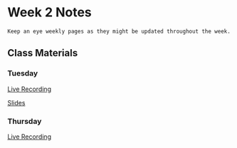 Week 2 Notes
============================

```{note}
Keep an eye weekly pages as they might be updated throughout the week.
```

## Class Materials

### Tuesday

[Live Recording]()

<a href="../resources/INF_134_Week_2_Tu.pdf">Slides</a>

### Thursday

[Live Recording]()

